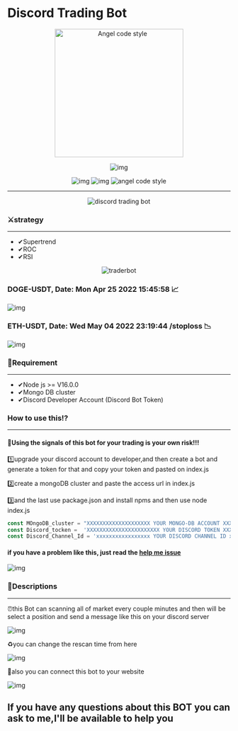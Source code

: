 <h1>Discord Trading Bot </h1>
<p align="center">
  <img src="https://iili.io/XSA0gt.md.png" width='290px' alt="Angel code style"/>
</p>
<p align="center">
  <img src="https://dcbadge.vercel.app/api/shield/509271102653202433" alt="img"/> 
</p>

<p align="center">
  <img src='https://img.shields.io/badge/Discord-7289DA?style=for-the-badge&logo=discord&logoColor=white' alt="img"/>
  <img src="https://img.shields.io/badge/Version-1.0.04-ff0000" alt="img"/>
  <img src="https://img.shields.io/badge/code_style-Angel-ff0000.svg" alt="angel code style"/>
</p><hr />
  <p align="center">
  <img src="https://iili.io/S8t2A7.webp" alt="discord trading bot" align="center"/>
  </p>
<h3>⚔strategy</h3><hr />
<ul>
  <li>✔Supertrend</li>
  <li>✔ROC</li>
  <li>✔RSI</li>
</ul>
<p align="center">
  <img src='https://iili.io/XCnBBR.png' alt="traderbot"/>
  <h3>DOGE-USDT, Date: Mon Apr 25 2022 15:45:58 📈</h3>
  <img src='https://iili.io/XColoJ.png' alt="img"/>
  <h3>ETH-USDT, Date: Wed May 04 2022 23:19:44 /stoploss 📉</h3>
  <img src='https://i.postimg.cc/3x351d0N/Capturethe.png' alt="img"/>
</p>
<h3>📓Requirement</h3><hr />
<ul>
  <li>✔Node js >= V16.0.0</li>
  <li>✔Mongo DB cluster</li>
  <li>✔Discord Developer Account (Discord Bot Token)</li> 
</ul>
<h3>How to use this⁉</h3><hr />
<h4>🔴Using the signals of this bot for your trading is your own risk!!!</h4>
<p>1️⃣upgrade your discord account to developer,and then create a bot and generate a token for that and copy your token and pasted on index.js</p>
<p>2️⃣create a mongoDB cluster and paste the access url in index.js</p>
<p>3️⃣and the last use package.json and install npms and then use node index.js</p>

``` JavaScript
const MOngoDB_cluster = "XXXXXXXXXXXXXXXXXXXX YOUR MONGO-DB ACCOUNT XXXXXXXXXXXXXXXXXXXX"
const Discord_tocken =  'XXXXXXXXXXXXXXXXXXXXXXX YOUR DISCORD TOKEN XXXXXXXXXXXXXXXXXXXX'
const Discord_Channel_Id = 'xxxxxxxxxxxxxxxxx YOUR DISCORD CHANNEL ID xxxxxxxxxxxxxxxxxx'
```

<h4>if you have a problem like this, just read the <a href='https://github.com/angelhtml/Discord_Trading_Bot/issues/8'>help me issue</a></h4>
<img src="https://iili.io/jCSMS1.png" alt="img"/>
<h3>📄Descriptions</h3><hr />
<p>⏰this Bot can scanning all of market every couple minutes and then will be select a position and send a message like this on your discord server </p>
<img src='https://iili.io/VPNDVR.png' alt="img"/>
<p>♻you can change the rescan time from here</p>
<img src="https://user-images.githubusercontent.com/82230757/176712629-f6bdf8d5-c491-4121-b685-349564cd0197.PNG" alt="img"/>
<p>📌also you can connect this bot to your website</p>
<img src='https://iili.io/WIeRJS.png' alt="img"/>
<h2>If you have any questions about this BOT you can ask to me,I'll be available to help you</h2>
